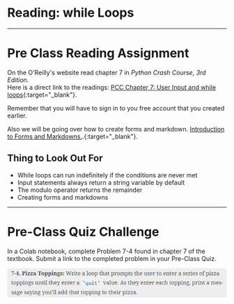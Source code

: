 #  Reading: while Loops

---

# Pre Class Reading Assignment

On the O'Reilly's website read chapter 7 in _Python Crash Course, 3rd Edition_. 
</br>Here is a direct link to the readings: [PCC Chapter 7: User Input and while loops](https://learning.oreilly.com/library/view/python-crash-course/9781098156664/c07.xhtml){:target="_blank"}.


Remember that you will have to sign in to you free account that you created earlier.

Also we will be going over how to create forms and markdown. [Introduction to Forms and Markdowns.](https://www.tutorialspoint.com/google_colab/google_colab_adding_forms.htm).{:target="_blank"}.


## Thing to Look Out For
 - While loops can run indefinitely if the conditions are never met
 - Input statements always return a string variable by default
 - The modulo operator returns the remainder
 - Creating forms and markdowns


---

# Pre-Class Quiz Challenge
In a Colab notebook, complete Problem 7-4 found in chapter 7 of the textbook. Submit a link to the completed problem in your Pre-Class Quiz.

![while_preclass_instructions.png](while_preclass_instructions.png)
